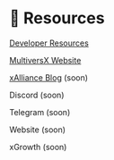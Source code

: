 # 🧰 Resources

[Developer Resources](https://multiversx.com/builders-hub)

[MultiversX Website](https://multiversx.com/)

[xAlliance Blog](https://medium.com/@xAlliance) (soon)

Discord (soon)

Telegram (soon)

Website (soon)

xGrowth (soon)
